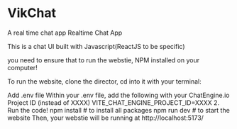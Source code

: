 # VikChat
A real time chat app
Realtime Chat App

This is a chat UI built with Javascript(ReactJS to be specific)

you need to ensure that to run the webstie, NPM installed on your computer!

To run the website, clone the director, cd into it with your terminal:

Add .env file Within your .env file, add the following with your ChatEngine.io Project ID (instead of XXXX)
VITE_CHAT_ENGINE_PROJECT_ID=XXXX 2. Run the code! npm install # to install all packages npm run dev # to start the website Then, your webstie will be running at http://localhost:5173/
